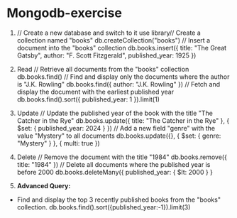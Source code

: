# Mongodb-exercise

1. // Create a new database and switch to it
use library// Create a collection named "books"
db.createCollection("books")
// Insert a document into the "books" collection
db.books.insert({
title: "The Great Gatsby",
author: "F. Scott Fitzgerald",
published_year: 1925
})
2. Read
// Retrieve all documents from the "books" collection
db.books.find()
// Find and display only the documents where the author is "J.K. Rowling"
db.books.find({ author: "J.K. Rowling" })
// Fetch and display the document with the earliest published year
db.books.find().sort({ published_year: 1 }).limit(1)
3. Update
// Update the published year of the book with the title "The Catcher in the Rye"
db.books.update({ title: "The Catcher in the Rye" }, { $set: { published_year: 2024 } })
// Add a new field "genre" with the value "Mystery" to all documents
db.books.update({}, { $set: { genre: "Mystery" } }, { multi: true })
4. Delete
// Remove the document with the title "1984"
db.books.remove({ title: "1984" })
// Delete all documents where the published year is before 2000
db.books.deleteMany({ published_year: { $lt: 2000 } }

5. **Advanced Query:**
- Find and display the top 3 recently published books from the "books" collection.
db.books.find().sort({published_year:-1}).limit(3)
